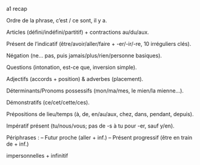 a1 recap

Ordre de la phrase, c’est / ce sont, il y a.

Articles (défini/indéfini/partitif) + contractions au/du/aux.

Présent de l’indicatif (être/avoir/aller/faire + -er/-ir/-re, 10 irréguliers clés).

Négation (ne… pas, puis jamais/plus/rien/personne basiques).

Questions (intonation, est-ce que, inversion simple).

Adjectifs (accords + position) & adverbes (placement).

Déterminants/Pronoms possessifs (mon/ma/mes, le mien/la mienne…).

Démonstratifs (ce/cet/cette/ces).

Prépositions de lieu/temps (à, de, en/au/aux, chez, dans, pendant, depuis).

Impératif présent (tu/nous/vous; pas de -s à tu pour -er, sauf y/en).

Périphrases :
– Futur proche (aller + inf.)
– Présent progressif (être en train de + inf.)

impersonnelles + infinitif